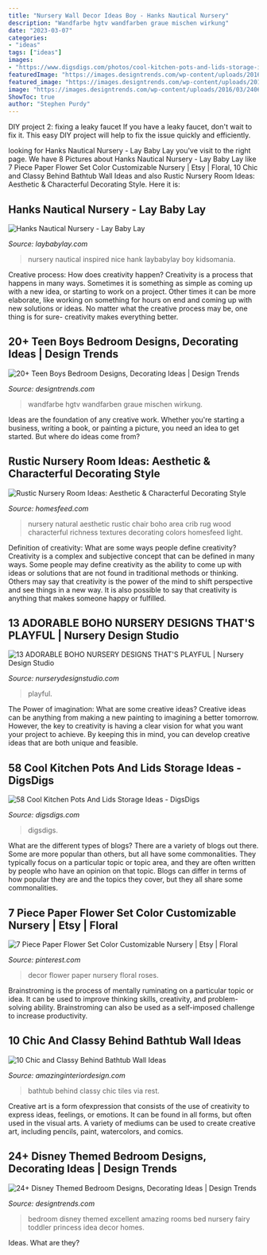 ```yaml
---
title: "Nursery Wall Decor Ideas Boy - Hanks Nautical Nursery"
description: "Wandfarbe hgtv wandfarben graue mischen wirkung"
date: "2023-03-07"
categories:
- "ideas"
tags: ["ideas"]
images:
- "https://www.digsdigs.com/photos/cool-kitchen-pots-and-lids-storage-ideas-42-554x830.jpg"
featuredImage: "https://images.designtrends.com/wp-content/uploads/2016/03/24062853/Orange-Teen-Boys-Bedroom-Design.jpeg"
featured_image: "https://images.designtrends.com/wp-content/uploads/2016/03/24062853/Orange-Teen-Boys-Bedroom-Design.jpeg"
image: "https://images.designtrends.com/wp-content/uploads/2016/03/24062853/Orange-Teen-Boys-Bedroom-Design.jpeg"
ShowToc: true
author: "Stephen Purdy"
---
```



DIY project 2: fixing a leaky faucet
If you have a leaky faucet, don't wait to fix it. This easy DIY project will help to fix the issue quickly and efficiently.

	

		
looking for Hanks Nautical Nursery - Lay Baby Lay you've visit to the right page. We have 8 Pictures about Hanks Nautical Nursery - Lay Baby Lay like 7 Piece Paper Flower Set Color Customizable Nursery | Etsy | Floral, 10 Chic and Classy Behind Bathtub Wall Ideas and also Rustic Nursery Room Ideas: Aesthetic &amp; Characterful Decorating Style. Here it is:
		
    
## Hanks Nautical Nursery - Lay Baby Lay

<img loading=lazy src="https://res.cloudinary.com/laybabylay/image/upload/q_90,w_1200/hank_s_nursery_1_c19aqr.jpg" onerror="this.onerror=null;this.src='https://tse3.mm.bing.net/th?id=OIP.gni6Pd4MkwGqt39jZ_JcRgHaLH&amp;pid=15.1';" alt="Hanks Nautical Nursery - Lay Baby Lay">

_Source: laybabylay.com_

>nursery nautical inspired nice hank laybabylay boy kidsomania. 

	

Creative process: How does creativity happen?
Creativity is a process that happens in many ways. Sometimes it is something as simple as coming up with a new idea, or starting to work on a project. Other times it can be more elaborate, like working on something for hours on end and coming up with new solutions or ideas. No matter what the creative process may be, one thing is for sure- creativity makes everything better.

    
## 20+ Teen Boys Bedroom Designs, Decorating Ideas | Design Trends

<img loading=lazy src="https://images.designtrends.com/wp-content/uploads/2016/03/24062853/Orange-Teen-Boys-Bedroom-Design.jpeg" onerror="this.onerror=null;this.src='https://tse2.mm.bing.net/th?id=OIP.Lsmht5cEv1YAWMIwaH-eJgHaE7&amp;pid=15.1';" alt="20+ Teen Boys Bedroom Designs, Decorating Ideas | Design Trends">

_Source: designtrends.com_

>wandfarbe hgtv wandfarben graue mischen wirkung. 

	

Ideas are the foundation of any creative work. Whether you're starting a business, writing a book, or painting a picture, you need an idea to get started. But where do ideas come from?

    
## Rustic Nursery Room Ideas: Aesthetic &amp; Characterful Decorating Style

<img loading=lazy src="http://homesfeed.com/wp-content/uploads/2018/06/rustic-boho-nursery-room-idea-ethnic-area-rug-light-wood-baby-crib-light-wood-nursery-chair-natural-fiber-made-pouch-light-wood-floors.jpg" onerror="this.onerror=null;this.src='https://tse4.mm.bing.net/th?id=OIP.NrSqA5haXNHw6DKB6vztfAHaJQ&amp;pid=15.1';" alt="Rustic Nursery Room Ideas: Aesthetic &amp; Characterful Decorating Style">

_Source: homesfeed.com_

>nursery natural aesthetic rustic chair boho area crib rug wood characterful richness textures decorating colors homesfeed light. 

	

Definition of creativity: What are some ways people define creativity?
Creativity is a complex and subjective concept that can be defined in many ways. Some people may define creativity as the ability to come up with ideas or solutions that are not found in traditional methods or thinking. Others may say that creativity is the power of the mind to shift perspective and see things in a new way. It is also possible to say that creativity is anything that makes someone happy or fulfilled.

    
## 13 ADORABLE BOHO NURSERY DESIGNS THAT&#039;S PLAYFUL | Nursery Design Studio

<img loading=lazy src="https://www.nurserydesignstudio.com/wp-content/uploads/2020/09/boho-nursery-design-8.png" onerror="this.onerror=null;this.src='https://tse1.mm.bing.net/th?id=OIP.S4db4GHIWR4pqjU2DkB2MgHaLH&amp;pid=15.1';" alt="13 ADORABLE BOHO NURSERY DESIGNS THAT&#039;S PLAYFUL | Nursery Design Studio">

_Source: nurserydesignstudio.com_

>playful. 

	

The Power of imagination: What are some creative ideas?
Creative ideas can be anything from making a new painting to imagining a better tomorrow. However, the key to creativity is having a clear vision for what you want your project to achieve. By keeping this in mind, you can develop creative ideas that are both unique and feasible.

    
## 58 Cool Kitchen Pots And Lids Storage Ideas - DigsDigs

<img loading=lazy src="https://www.digsdigs.com/photos/cool-kitchen-pots-and-lids-storage-ideas-42-554x830.jpg" onerror="this.onerror=null;this.src='https://tse4.mm.bing.net/th?id=OIP.2s809J89NFILYyV5-sS12QHaLG&amp;pid=15.1';" alt="58 Cool Kitchen Pots And Lids Storage Ideas - DigsDigs">

_Source: digsdigs.com_

>digsdigs. 

	

What are the different types of blogs?
There are a variety of blogs out there. Some are more popular than others, but all have some commonalities. They typically focus on a particular topic or topic area, and they are often written by people who have an opinion on that topic. Blogs can differ in terms of how popular they are and the topics they cover, but they all share some commonalities.

    
## 7 Piece Paper Flower Set Color Customizable Nursery | Etsy | Floral

<img loading=lazy src="https://i.pinimg.com/736x/fa/31/b4/fa31b463ea08b88cd77e5dfb6105bb90.jpg" onerror="this.onerror=null;this.src='https://tse3.mm.bing.net/th?id=OIP.IGbCBKHZ9FenQXlCIvrgywHaJ3&amp;pid=15.1';" alt="7 Piece Paper Flower Set Color Customizable Nursery | Etsy | Floral">

_Source: pinterest.com_

>decor flower paper nursery floral roses. 

	

Brainstroming is the process of mentally ruminating on a particular topic or idea. It can be used to improve thinking skills, creativity, and problem-solving ability. Brainstroming can also be used as a self-imposed challenge to increase productivity.

    
## 10 Chic And Classy Behind Bathtub Wall Ideas

<img loading=lazy src="http://www.amazinginteriordesign.com/wp-content/uploads/2016/08/10-chic-and-classy-behind-bathtub-wall-ideas-3.jpg" onerror="this.onerror=null;this.src='https://tse1.mm.bing.net/th?id=OIP.CsMxhQQaZ-4rEiLgKG9uowHaKt&amp;pid=15.1';" alt="10 Chic and Classy Behind Bathtub Wall Ideas">

_Source: amazinginteriordesign.com_

>bathtub behind classy chic tiles via rest. 

	

Creative art is a form ofexpression that consists of the use of creativity to express ideas, feelings, or emotions. It can be found in all forms, but often used in the visual arts. A variety of mediums can be used to create creative art, including pencils, paint, watercolors, and comics.

    
## 24+ Disney Themed Bedroom Designs, Decorating Ideas | Design Trends

<img loading=lazy src="https://images.designtrends.com/wp-content/uploads/2016/03/22104328/Excellent-Disney-Themed-Bedroom.jpg" onerror="this.onerror=null;this.src='https://tse3.mm.bing.net/th?id=OIP.HC00GG2gR4zevBzqOTzfwAHaJ_&amp;pid=15.1';" alt="24+ Disney Themed Bedroom Designs, Decorating Ideas | Design Trends">

_Source: designtrends.com_

>bedroom disney themed excellent amazing rooms bed nursery fairy toddler princess idea decor homes. 

	

Ideas. What are they?

